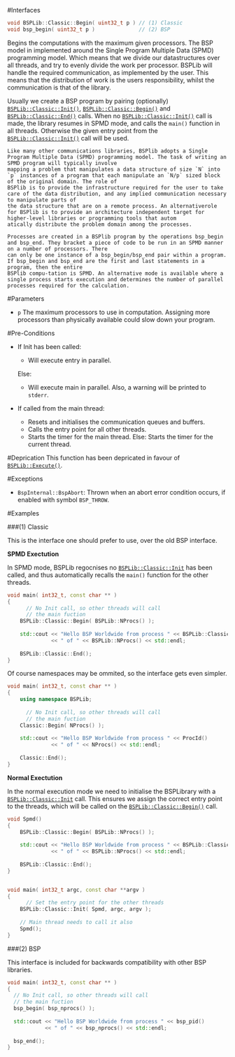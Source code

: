 #Interfaces

```cpp
void BSPLib::Classic::Begin( uint32_t p ) // (1) Classic
void bsp_begin( uint32_t p )              // (2) BSP
```

Begins the computations with the maximum given processors. The BSP model in implemented around the 
Single Program Multiple Data (SPMD) programming model. Which means that we divide our datastructures 
over all threads, and try to evenly divide the work per processor. BSPLib will handle the required 
communication, as implemented by the user. This means that the distribution of work
is the users responsibility, whilst the communication is that of the library.

Usually we create a BSP program by pairing (optionally) [`BSPLib::Classic::Init()`](init.md), [`BSPLib::Classic::Begin()`](begin.md) 
and [`BSPLib::Classic::End()`](end.md) calls. When no [`BSPLib::Classic::Init()`](init.md) call is made, the library resumes in 
SPMD mode, and calls the `main()` function in all threads. Otherwise the given entry point from the
[`BSPLib::Classic::Init()`](init.md) call will be used.

```spec
Like many other communications libraries, BSPlib adopts a Single Program Multiple Data (SPMD) programming model. The task of writing an SPMD program will typically involve
mapping a problem that manipulates a data structure of size `N` into `p` instances of a program that each manipulate an `N/p` sized block of the original domain. The role of
BSPlib is to provide the infrastructure required for the user to take care of the data distribution, and any implied communication necessary to manipulate parts of
the data structure that are on a remote process. An alternativerole for BSPlib is to provide an architecture independent target for higher-level libraries or programming tools that autom
atically distribute the problem domain among the processes.

Processes are created in a BSPlib program by the operations bsp_begin and bsp_end. They bracket a piece of code to be run in an SPMD manner on a number of processors. There
can only be one instance of a bsp_begin/bsp_end pair within a program. If bsp_begin and bsp_end are the first and last statements in a program, then the entire
BSPlib compu-tation is SPMD. An alternative mode is available where a single process starts execution and determines the number of parallel processes required for the calculation.
```
	 
#Parameters

* `p` The maximum processors to use in computation. Assigning more processors than 
      physically available could slow down your program.

#Pre-Conditions

 * If Init has been called: 
	 * Will execute entry in parallel.
  	
	Else: 
 	  
	 * Will execute main in parallel. Also, a warning will be printed to `stderr`.
		 
 * If called from the main thread:
 
	* Resets and initialises the communication queues and buffers.
	* Calls the entry point for all other threads.
	* Starts the timer for the main thread.
   Else:
     Starts the timer for the current thread.

#Deprication
This function has been depricated in favour of [`BSPLib::Execute()`](execute.md).

#Exceptions

* `BspInternal::BspAbort`: 
  Thrown when an abort error condition occurs, if enabled with symbol `BSP_THROW`.
  
#Examples

###(1) Classic

This is the interface one should prefer to use, over the old BSP interface.

**SPMD Exectution**

In SPMD mode, BSPLib regocnises no [`BSPLib::Classic::Init`](init.md) has been called,
and thus automatically recalls the `main()` function for the other threads.

```cpp
void main( int32_t, const char ** )
{
	  // No Init call, so other threads will call
	  // the main fuction
    BSPLib::Classic::Begin( BSPLib::NProcs() );
    
    std::cout << "Hello BSP Worldwide from process " << BSPLib::Classic::ProcId() 
              << " of " << BSPLib::NProcs() << std::endl;
    
    BSPLib::Classic::End();
}
```

Of course namespaces may be ommited, so the interface gets even simpler.

```cpp
void main( int32_t, const char ** )
{
    using namespace BSPLib;
    
	  // No Init call, so other threads will call
	  // the main fuction
    Classic::Begin( NProcs() );
    
    std::cout << "Hello BSP Worldwide from process " << ProcId() 
              << " of " << NProcs() << std::endl;
    
    Classic::End();
}
```

**Normal Exectution**

In the normal execution mode we need to initialise the BSPLibrary with a [`BSPLib::Classic::Init`](init.md) call.
This ensures we assign the correct entry point to the threads, which will be called on the
[`BSPLib::Classic::Begin()`](begin.md) call.

```cpp
void Spmd()
{  
    BSPLib::Classic::Begin( BSPLib::NProcs() );
    
    std::cout << "Hello BSP Worldwide from process " << BSPLib::Classic::ProcId() 
              << " of " << BSPLib::NProcs() << std::endl;
              
    BSPLib::Classic::End();
}


void main( int32_t argc, const char **argv )
{
	  // Set the entry point for the other threads
    BSPLib::Classic::Init( Spmd, argc, argv );
	
    // Main thread needs to call it also
    Spmd();
}
```

###(2) BSP

This interface is included for backwards compatibility with other BSP libraries.

```cpp
void main( int32_t, const char ** )
{
  // No Init call, so other threads will call
  // the main fuction
  bsp_begin( bsp_nprocs() );
  
  std::cout << "Hello BSP Worldwide from process " << bsp_pid() 
            << " of " << bsp_nprocs() << std::endl;
  
  bsp_end();
}
```